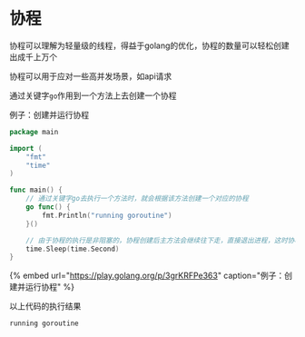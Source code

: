 # 协程

协程可以理解为轻量级的线程，得益于golang的优化，协程的数量可以轻松创建出成千上万个

协程可以用于应对一些高并发场景，如api请求

通过关键字`go`作用到一个方法上去创建一个协程

例子：创建并运行协程

```go
package main

import (
	"fmt"
	"time"
)

func main() {
	// 通过关键字go去执行一个方法时，就会根据该方法创建一个对应的协程
	go func() {
		fmt.Println("running goroutine")
	}()

	// 由于协程的执行是非阻塞的，协程创建后主方法会继续往下走，直接退出进程，这时协程很有可能还没执行到，需要有一个方法去等待协程执行完毕
	time.Sleep(time.Second)
}
```

{% embed url="https://play.golang.org/p/3grKRFPe363" caption="例子：创建并运行协程" %}

以上代码的执行结果

```text
running goroutine
```

